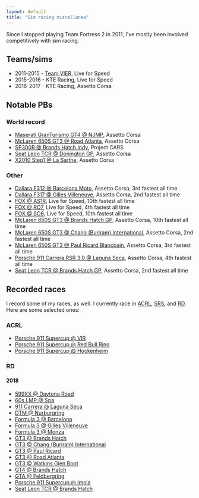```yaml
---
layout: default
title: "Sim racing miscellanea"
---
```


Since I stopped playing Team Fortress 2 in 2011, I've mostly been involved
competitively with sim racing.

## Teams/sims

- 2011-2015 - [Team VIER](http://vier-clan.de/), Live for Speed
- 2015-2016 - KTE Racing, Live for Speed
- 2016-2017 - KTE Racing, Assetto Corsa

## Notable PBs

### World record

- [Maserati GranTurismo GT4 @ NJMP](https://www.youtube.com/watch?v=-Dc0mfbhX8E), Assetto Corsa
- [McLaren 650S GT3 @ Road Atlanta](https://www.youtube.com/watch?v=Q-Ho6vwZ3uA), Assetto Corsa
- [SP300R @ Brands Hatch Indy](https://www.youtube.com/watch?v=qvyPT3P8aHw), Project CARS
- [Seat Leon TCR @ Donington GP](https://www.youtube.com/watch?v=CgQbzRjC8ZA), Assetto Corsa
- [X2010 Step1 @ La Sarthe](https://www.youtube.com/watch?v=6gJL3ZT8fCo), Assetto Corsa

### Other

- [Dallara F312 @ Barcelona Moto](https://www.youtube.com/watch?v=JLnOfKBerpc), Assetto Corsa, 3rd fastest all time
- [Dallara F317 @ Gilles Villeneuve](https://www.youtube.com/watch?v=ybEdh1IlZfY), Assetto Corsa, 2nd fastest all time
- [FOX @ AS1R](https://www.youtube.com/watch?v=bpRAhw2Phlc), Live for Speed, 10th fastest all time
- [FOX @ RO7](https://www.youtube.com/watch?v=wO0XxZdd-XQ), Live for Speed, 4th fastest all time
- [FOX @ SO6](https://www.youtube.com/watch?v=JFZJsbta5po), Live for Speed, 10th fastest all time
- [McLaren 650S GT3 @ Brands Hatch GP](https://www.youtube.com/watch?v=cAo6T45IUGE), Assetto Corsa, 10th fastest all time
- [McLaren 650S GT3 @ Chang (Buriram) International](https://www.youtube.com/watch?v=9xpdLmuXRYs), Assetto Corsa, 2nd fastest all time
- [McLaren 650S GT3 @ Paul Ricard Blancpain](https://www.youtube.com/watch?v=XmMqyLV5Z5k), Assetto Corsa, 3rd fastest all time
- [Porsche 911 Carrera RSR 3.0 @ Laguna Seca](https://www.youtube.com/watch?v=cjzQoYVtUi8), Assetto Corsa, 4th fastest all time
- [Seat Leon TCR @ Brands Hatch GP](https://www.youtube.com/watch?v=ZULk1UoxBeI), Assetto Corsa, 2nd fastest all time

## Recorded races

I record some of my races, as well. I currently race in
[ACRL](https://www.reddit.com/r/acrl/), [SRS](http://www.simracingsystem.com/),
and
[RD](https://www.racedepartment.com/forums/assetto-corsa-racing-club-leagues.171/).
Here are some selected ones:

### ACRL

- [Porsche 911 Supercup @ VIR](https://www.youtube.com/watch?v=EDi5Gzz6IPs)
- [Porsche 911 Supercup @ Red Bull Ring](https://www.youtube.com/watch?v=WVCEv0N39W0)
- [Porsche 911 Supercup @ Hockenheim](https://www.youtube.com/watch?v=7kts4C-pBhc)

### RD

#### 2018

- [599XX @ Daytona Road](https://www.youtube.com/watch?v=rfmC8BEI9Yw)
- [60s LMP @ Spa](https://www.youtube.com/watch?v=ncaGx8nJC-A)
- [911 Carrera @ Laguna Seca](https://www.youtube.com/watch?v=mVhwrII5F_w)
- [DTM @ Nurburgring](https://www.youtube.com/watch?v=aJ7CUZadSyY)
- [Formula 3 @ Barcelona](https://www.youtube.com/watch?v=3Bfn3qkzGRs)
- [Formula 3 @ Gilles Villeneuve](https://www.youtube.com/watch?v=9tpiBxb743I)
- [Formula 3 @ Monza](https://www.youtube.com/watch?v=Isg5zc-JMQg)
- [GT3 @ Brands Hatch](https://www.youtube.com/watch?v=0w7eXvuIFWQ)
- [GT3 @ Chang (Buriram) International](https://www.youtube.com/watch?v=F7-ztn30jYs)
- [GT3 @ Paul Ricard](https://www.youtube.com/watch?v=AXTnM_iHSsE)
- [GT3 @ Road Atlanta](https://www.youtube.com/watch?v=0Ww99BLcnfI)
- [GT3 @ Watkins Glen Boot](https://www.youtube.com/watch?v=mhe-b2D15wk)
- [GT4 @ Brands Hatch](https://www.youtube.com/watch?v=eJ9YsVkOGDs)
- [GTA @ Feldbergring](https://www.youtube.com/watch?v=JrilFgXe918)
- [Porsche 911 Supercup @ Imola](https://www.youtube.com/watch?v=or8lJBGkA5Q)
- [Seat Leon TCR @ Brands Hatch](https://www.youtube.com/watch?v=UnoY-okv1oE)
